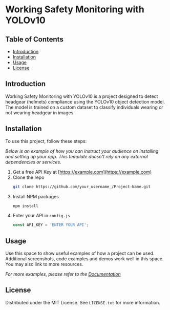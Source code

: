 # Working Safety Monitoring with YOLOv10

## Table of Contents
- [Introduction](#introduction)
- [Installation](#installation)
- [Usage](#usage)
- [License](#license)

## Introduction
Working Safety Monitoring with YOLOv10 is a project designed to detect headgear (helmets) compliance using the YOLOv10 object detection model. The model is trained on a custom dataset to classify individuals wearing or not wearing headgear in images.


## Installation
To use this project, follow these steps:

_Below is an example of how you can instruct your audience on installing and setting up your app. This template doesn't rely on any external dependencies or services._

1. Get a free API Key at [https://example.com](https://example.com)
2. Clone the repo
   ```sh
   git clone https://github.com/your_username_/Project-Name.git
   ```
3. Install NPM packages
   ```sh
   npm install
   ```
4. Enter your API in `config.js`
   ```js
   const API_KEY = 'ENTER YOUR API';
   ```


## Usage
Use this space to show useful examples of how a project can be used. Additional screenshots, code examples and demos work well in this space. You may also link to more resources.

_For more examples, please refer to the [Documentation](https://example.com)_


## License
Distributed under the MIT License. See `LICENSE.txt` for more information.
